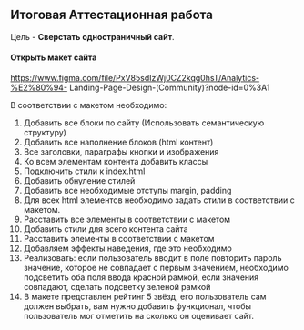 
## Итоговая Аттестационная работа
Цель - **Сверстать одностраничный сайт**.

#### Открыть макет сайта 
https://www.figma.com/file/PxV85sdIzWj0CZ2kqg0hsT/Analytics-%E2%80%94-
Landing-Page-Design-(Community)?node-id=0%3A1

В соответствии с макетом необходимо:
1. Добавить все блоки по сайту (Использовать семантическую структуру)
2. Добавить все наполнение блоков (html контент)
3. Все заголовки, параграфы кнопки и изображения
4. Ко всем элементам контента добавить классы
5. Подключить стили к index.html
6. Добавить обнуление стилей
7. Добавить все необходимые отступы margin, padding
8. Для всех html элементов необходимо задать стили в соответствии с
макетом.
9. Расставить все элементы в соответствии с макетом
10. Добавить стили для всего контента сайта
11. Расставить элементы в соответствии с макетом
12. Добавляем эффекты наведения, где это необходимо
13. Реализовать: если пользователь вводит в поле повторить пароль значение,
которое не совпадает с первым значением, необходимо подсветить оба
поля ввода красной рамкой, если значения совпадают, сделать подсветку
зеленой рамкой
14. В макете представлен рейтинг 5 звёзд, его пользователь сам должен
выбрать, вам нужно добавить функционал, чтобы пользователь мог
отметить на сколько он оценивает сайт.